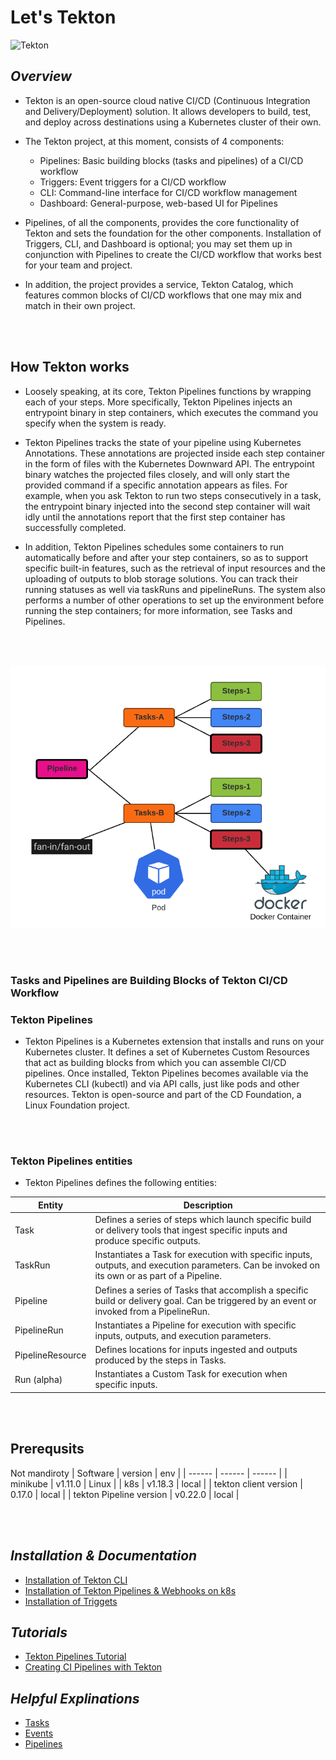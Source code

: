 # Let's Tekton

![Tekton](https://tekton.dev/images/tekton-horizontal-color.png)


## _Overview_
- Tekton is an open-source cloud native CI/CD (Continuous Integration and Delivery/Deployment) solution. It allows developers to build, test, and deploy across destinations using a Kubernetes cluster of their own.

- The Tekton project, at this moment, consists of 4 components:

    - Pipelines: Basic building blocks (tasks and pipelines) of a CI/CD workflow
    - Triggers: Event triggers for a CI/CD workflow
    - CLI: Command-line interface for CI/CD workflow management
    - Dashboard: General-purpose, web-based UI for Pipelines
- Pipelines, of all the components, provides the core functionality of Tekton and sets the foundation for the other components. Installation of Triggers, CLI, and Dashboard is optional; you may set them up in conjunction with Pipelines to create   the CI/CD workflow that works best for your team and project.

- In addition, the project provides a service, Tekton Catalog, which features common blocks of CI/CD workflows that one may mix and match in their own project.

<br/>

<br/>

## How Tekton works
- Loosely speaking, at its core, Tekton Pipelines functions by wrapping each of your steps. More specifically, Tekton Pipelines injects an entrypoint binary in step containers, which executes the command you specify when the system is ready.

- Tekton Pipelines tracks the state of your pipeline using Kubernetes Annotations. These annotations are projected inside each step container in the form of files with the Kubernetes Downward API. The entrypoint binary watches the projected files closely, and will only start the provided command if a specific annotation appears as files. For example, when you ask Tekton to run two steps consecutively in a task, the entrypoint binary injected into the second step container will wait idly until the annotations report that the first step container has successfully completed.

- In addition, Tekton Pipelines schedules some containers to run automatically before and after your step containers, so as to support specific built-in features, such as the retrieval of input resources and the uploading of outputs to blob storage solutions. You can track their running statuses as well via taskRuns and pipelineRuns. The system also performs a number of other operations to set up the environment before running the step containers; for more information, see Tasks and Pipelines.
<br/>

<br/>


![Alt text](docs/images/runtime.png?raw=true "flow")

<br/>

<br/>

### Tasks and Pipelines are Building Blocks of Tekton CI/CD Workflow

### Tekton Pipelines
- Tekton Pipelines is a Kubernetes extension that installs and runs on your Kubernetes cluster. It defines a set of Kubernetes Custom Resources that act as building blocks from which you can assemble CI/CD pipelines. Once installed, Tekton Pipelines becomes available via the Kubernetes CLI (kubectl) and via API calls, just like pods and other resources. Tekton is open-source and part of the CD Foundation, a Linux Foundation project.

<br/>

<br/>

### Tekton Pipelines entities
- Tekton Pipelines defines the following entities:

| Entity | Description |
| ------ | ------ |
| Task | Defines a series of steps which launch specific build or delivery tools that ingest specific inputs and produce specific outputs. |
| TaskRun |	Instantiates a Task for execution with specific inputs, outputs, and execution parameters. Can be invoked on its own or as part of a Pipeline. |
| Pipeline | Defines a series of Tasks that accomplish a specific build or delivery goal. Can be triggered by an event or invoked from a PipelineRun. |
| PipelineRun |	Instantiates a Pipeline for execution with specific inputs, outputs, and execution parameters. |
| PipelineResource	| Defines locations for inputs ingested and outputs produced by the steps in Tasks. |
| Run (alpha) |	Instantiates a Custom Task for execution when specific inputs. |

<br/>

<br/>

## Prerequsits
Not mandiroty
| Software | version | env |
| ------ | ------ | ------ |
| minikube | v1.11.0 | Linux |
| k8s | v1.18.3 | local |
| tekton client version | 0.17.0 | local |
| tekton Pipeline version | v0.22.0 | local |

<br/>

<br/>

## _Installation & Documentation_
- [Installation of Tekton CLI](https://tekton.dev/docs/cli/)
- [Installation of Tekton Pipelines & Webhooks on k8s](https://tekton.dev/docs/getting-started/)
- [Installation of Triggets](https://github.com/tektoncd/triggers/blob/main/docs/install.md)

## _Tutorials_
- [Tekton Pipelines Tutorial](https://github.com/tektoncd/pipeline/blob/main/docs/tutorial.md)
- [Creating CI Pipelines with Tekton](https://www.arthurkoziel.com/creating-ci-pipelines-with-tekton-part-1/)


## _Helpful Explinations_
- [Tasks](https://tekton.dev/docs/pipelines/tasks/#overview)
- [Events](https://tekton.dev/docs/pipelines/tasks/#defining-steps)
- [Pipelines](https://tekton.dev/docs/pipelines/pipelines/)

